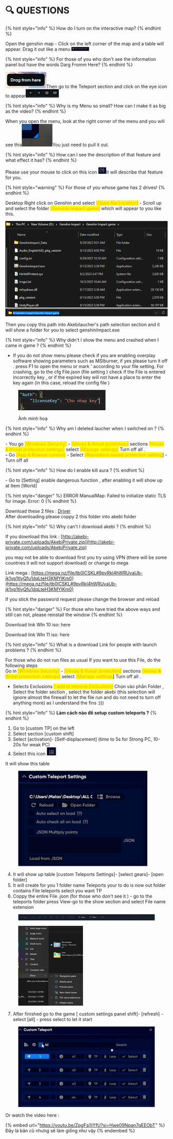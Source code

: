 # 🔍 QUESTIONS

{% hint style="info" %}
How do I turn on the interactive map?
{% endhint %}

Open the genshin map - Click on the left corner of the map and a table will appear. Drag it out like a menu ![](<../.gitbook/assets/image (3).png>)

{% hint style="info" %}
For those of you who don't see the information panel but have the words Darg Fromm Here?
{% endhint %}

![](<../.gitbook/assets/image (1).png>)Then go to the Teleport section and click on the eye icon to appear![](<../.gitbook/assets/image (1) (1).png>)

{% hint style="info" %}
Why is my Menu so small? How can I make it as big as the video?
{% endhint %}

When you open the menu, look at the right corner of the menu and you will see this![](<../.gitbook/assets/image (23).png>)You just need to pull it out.

{% hint style="info" %}
How can I see the description of that feature and what effect it has?
{% endhint %}

Please use your mouse to click on this icon ![](<../.gitbook/assets/image (22).png>)It will describe that feature for you.

{% hint style="warning" %}
For those of you whose game has 2 drives!
{% endhint %}

Desktop Right click on Genshin and select <mark style="color:orange;">\[Open file Location]</mark> - Scroll up and select the folder <mark style="color:orange;">\[Genshin Impact game]</mark> which will appear to you like this.

![](../.gitbook/assets/image.png)![](<../.gitbook/assets/image (21).png>)

Then you copy this path into Akebilaucher's path selection section and it will show a folder for you to select genshinImpact.exe



{% hint style="info" %}
Why didn't I show the menu and crashed when I came in game ?
{% endhint %}

* If you do not show menu please check if you are enabling overplay software showing parameters such as MSIburner, if yes please turn it off . press F1 to open the menu or mark ' according to your file setting. For crashing, go to the cfg File.json (file setting ) check if the File is entered incorrectly key , or if the expired key will not have a place to enter the key again (in this case, reload the config file )

<figure><img src="../.gitbook/assets/Screenshot 2023-10-03 135107.png" alt=""><figcaption><p>Ảnh minh hoạ</p></figcaption></figure>

{% hint style="info" %}
Why am I deleted laucher when I switched on ?
{% endhint %}

\- You go <mark style="color:orange;">\[Windows Security]</mark> - <mark style="color:orange;">\[Viruss & threat protection]</mark> sections <mark style="color:orange;">\[Viruss & threat protection settings]</mark> select <mark style="color:orange;">\[Manage settings]</mark> Turn off all .\
**-** Go <mark style="color:orange;">\[App & Bowser control]</mark> - Select <mark style="color:orange;">\[Reputation based protection setting</mark>] - Turn off all

{% hint style="info" %}
How do I enable kill aura ?
{% endhint %}

\- Go to \[Setting] enable dangerous function , after enabling it will show up at Item \[World]

{% hint style="danger" %}
ERROR ManualMap: Failed to initialize static TLS for image. Error: 0
{% endhint %}

Download these 2 files : [Driver](https://drive.google.com/drive/folders/1LkP66KHFBcu3IVi6AxCdj7JU5Vrx4H7n?usp=sharing)\
After downloading please coppy 2 this folder into akebi folder

{% hint style="info" %}
Why can't I download akebi ?
{% endhint %}

If you download this link : [http://akebi-private.com/uploads/AkebiPrivate.zip](http://akebi-private.com/uploads/AkebiPrivate.zip)

you may not be able to download first you try using VPN (there will be some countries it will not support download) or change to mega

Link mega : [https://mega.nz/file/tb0lCSKL#9pvRkl4hWRUvaUb-jk1vp1tIyQfu1dqLteH3KMYlKm0](https://mega.nz/file/tb0lCSKL#9pvRkl4hWRUvaUb-jk1vp1tIyQfu1dqLteH3KMYlKm0)

If you stick the password request please change the browser and reload

{% hint style="danger" %}
For those who have tried the above ways and still can not, please reinstall the window
{% endhint %}

Download link WIn 10 iso: here&#x20;

Download link WIn 11 iso: here

{% hint style="info" %}
What is a download Link for people with launch problems ?
{% endhint %}

For those who do not run files as usual If you want to use this File, do the following steps\
Go in <mark style="color:orange;">\[Windows Security]</mark> - <mark style="color:orange;">\[Viruss & threat protection]</mark> sections <mark style="color:orange;">\[Viruss & threat protection settings]</mark> select <mark style="color:orange;">\[Manage settings</mark>] Turn off all .

* Selects Exclusions <mark style="color:orange;">\[ add or remove Exclusions]</mark> Chọn vào phần Folder , Select the folder section , select the folder akebi (this selection will ignore almost the firewall to let the file run and do not need to turn off anything more) as I understand the fins :)))

{% hint style="info" %}
**Làm cách nào để setup custom teleports ?**
{% endhint %}

1. Go to \[custom TP] on the left&#x20;
2. Select section \[custom shift]&#x20;
3. Select \[activation]- \[Self-displacement] (time to 5s for Strong PC, 10-20s for weak PC)
4. Select this icon ![](<../.gitbook/assets/Screenshot 2023-10-03 130639.png>)

It will show this table

<figure><img src="../.gitbook/assets/spaces_ZbKaBGYDYr0igtCwvs4p_uploads_3PZfjaeQ2LzdXrgjica0_image (1).webp" alt=""><figcaption></figcaption></figure>



4. It will show up table \[custom Teleports Settings]- \[select gears]- \[open folder]
5. It will create for you 1 folder name Teleports your to do is now out folder contains File teleports select you want TP
6. Coppy the entire File .json (for those who don't see it ) - go to the teleports folder press View-go to the show section and select File name extension

<div align="center">

<figure><img src="../.gitbook/assets/Screenshot 2023-10-03 132433.png" alt=""><figcaption></figcaption></figure>

</div>

<div align="left">

<figure><img src="../.gitbook/assets/Screenshot 2023-10-03 132531.png" alt="" width="201"><figcaption></figcaption></figure>

</div>

7. After finished go to the game \[ custom settings panel shift]- \[refresh] - select \[all] - press select to let it start

<figure><img src="../.gitbook/assets/Screenshot 2023-10-03 133628.png" alt=""><figcaption></figcaption></figure>

Or watch the video here :

{% embed url="https://youtu.be/ZpgFsj1iYfU?si=Hwe09Npan7qEEObT" %}
Đây là bản cũ nhưng sẽ làm giống như vậy
{% endembed %}

